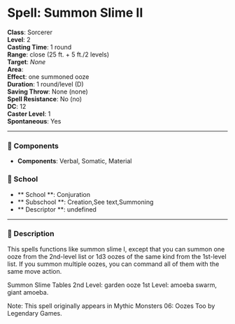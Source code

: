 
# Spell: Summon Slime II
**Class**: Sorcerer  
**Level**: 2  
**Casting Time**: 1 round  
**Range**: close (25 ft. + 5 ft./2 levels)  
**Target**: _None_  
**Area**:   
**Effect**: one summoned ooze  
**Duration**: 1 round/level (D)  
**Saving Throw**: None (none)  
**Spell Resistance**: No (no)  
**DC**: 12  
**Caster Level**: 1  
**Spontaneous**: Yes

---

### 🔮 Components
- **Components**: Verbal, Somatic, Material

### 🏫 School
- ** School **: Conjuration
- ** Subschool **: Creation,See text,Summoning
- ** Descriptor **: undefined
---

### 📜 Description
This spells functions like summon slime I, except that you can summon one ooze from the 2nd-level list or 1d3 oozes of the same kind from the 1st-level list. If you summon multiple oozes, you can command all of them with the same move action. 

Summon Slime Tables
2nd Level: garden ooze
1st Level: amoeba swarm, giant amoeba.

Note: This spell originally appears in Mythic Monsters 06: Oozes Too by Legendary Games.

